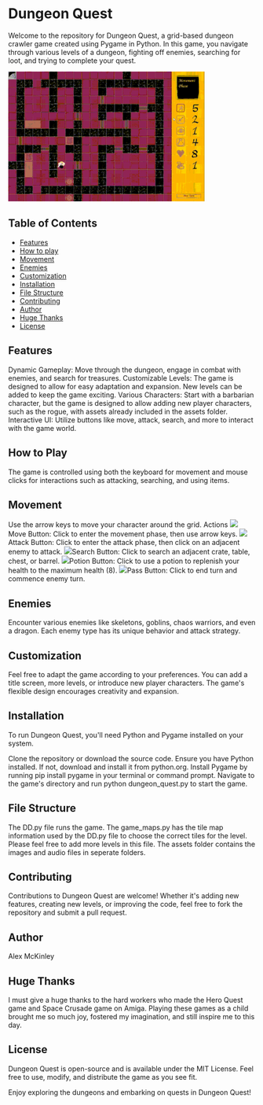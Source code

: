 # Dungeon Quest
Welcome to the repository for Dungeon Quest, a grid-based dungeon crawler game created using Pygame in Python. In this game, you navigate through various levels of a dungeon, fighting off enemies, searching for loot, and trying to complete your quest.

<img src="assets/preview.gif" width="400">

## Table of Contents
- [Features](#features)
- [How to play](#how-to-play)
- [Movement](#movement)
- [Enemies](#enemies)
- [Customization](#customization)
- [Installation](#installation)
- [File Structure](#file-structure)
- [Contributing](#contributing)
- [Author](#author)
- [Huge Thanks](#huge-thanks)
- [License](#license)

## Features
Dynamic Gameplay: Move through the dungeon, engage in combat with enemies, and search for treasures.
Customizable Levels: The game is designed to allow for easy adaptation and expansion. New levels can be added to keep the game exciting.
Various Characters: Start with a barbarian character, but the game is designed to allow adding new player characters, such as the rogue, with assets already included in the assets folder.
Interactive UI: Utilize buttons like move, attack, search, and more to interact with the game world.

## How to Play
The game is controlled using both the keyboard for movement and mouse clicks for interactions such as attacking, searching, and using items.

## Movement
Use the arrow keys to move your character around the grid.
Actions
<img src="assets/images/move_button_img.png" width="100">Move Button: Click to enter the movement phase, then use arrow keys.
<img src="assets/images/attack_button_img.png" width="100">Attack Button: Click to enter the attack phase, then click on an adjacent enemy to attack.
<img src="assets/images/search_button_img.png.jpg" width="100">Search Button: Click to search an adjacent crate, table, chest, or barrel.
<img src="assets/images/potion_button_img.png" width="100">Potion Button: Click to use a potion to replenish your health to the maximum health (8).
<img src="assets/images/pass_button_img.png" width="100">Pass Button: Click to end turn and commence enemy turn.

## Enemies
Encounter various enemies like skeletons, goblins, chaos warriors, and even a dragon. Each enemy type has its unique behavior and attack strategy.

## Customization
Feel free to adapt the game according to your preferences. You can add a title screen, more levels, or introduce new player characters. The game's flexible design encourages creativity and expansion.

## Installation
To run Dungeon Quest, you'll need Python and Pygame installed on your system.

Clone the repository or download the source code.
Ensure you have Python installed. If not, download and install it from python.org.
Install Pygame by running pip install pygame in your terminal or command prompt.
Navigate to the game's directory and run python dungeon_quest.py to start the game.

## File Structure
The DD.py file runs the game. The game_maps.py has the tile map information used by the DD.py file to choose the correct tiles for the level. Please feel free to add more levels in this file. The assets folder contains the images and audio files in seperate folders.

## Contributing
Contributions to Dungeon Quest are welcome! Whether it's adding new features, creating new levels, or improving the code, feel free to fork the repository and submit a pull request.

## Author
Alex McKinley

## Huge Thanks
I must give a huge thanks to the hard workers who made the Hero Quest game and Space Crusade game on Amiga. Playing these games as a child brought me so much joy, fostered my imagination, and still inspire me to this day.

## License
Dungeon Quest is open-source and is available under the MIT License. Feel free to use, modify, and distribute the game as you see fit.

Enjoy exploring the dungeons and embarking on quests in Dungeon Quest!
